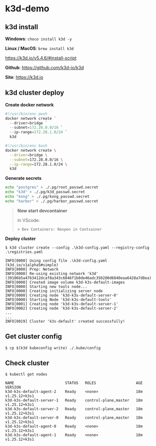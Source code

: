 # k3d-demo

## k3d install

**Windows**: `choco install k3d -y`

**Linux / MacOS**: `brew install k3d`

<https://k3d.io/v5.4.6/#install-script>

**Github**: <https://github.com/k3d-io/k3d>

**Site**: <https://k3d.io>

## k3d cluster deploy

**Create docker network**

```powershell
#!/usr/bin/env pwsh
docker network create `
  --driver=bridge `
  --subnet=172.28.0.0/16 `
  --ip-range=172.28.1.0/24 `
  k3d
```

```bash
#!/usr/bin/env bash
docker network create \
  --driver=bridge \
  --subnet=172.28.0.0/16 \
  --ip-range=172.28.1.0/24 \
  k3d
```

**Generate secrets**

```bash
echo "postgres" > ./.pg/root_passwd.secret
echo "k3d" > ./.pg/k3d_passwd.secret
echo "kong" > ./.pg/kong_passwd.secret
echo "harbor" > ./.pg/harbor_passwd.secret
```

> **Now start devcontainer**
> 
> In VScode:
> 
> `> Dev Containers: Reopen in Contsainer`


**Deploy cluster**

```console
$ k3d cluster create --config .\k3d-config.yaml --registry-config .\registries.yaml

INFO[0000] Using config file .\k3d-config.yaml (k3d.io/v1alpha5#simple)
INFO[0000] Prep: Network
INFO[0000] Re-using existing network 'k3d' (39106b5a4763412dcaf8a343c6846f1b0de46adc350280d6840eaa6428a7d8ea)
INFO[0000] Created image volume k3d-k3s-default-images
INFO[0000] Starting new tools node...
INFO[0000] Creating initializing server node
INFO[0000] Creating node 'k3d-k3s-default-server-0'
INFO[0000] Starting Node 'k3d-k3s-default-tools'
INFO[0001] Creating node 'k3d-k3s-default-server-1'
INFO[0002] Creating node 'k3d-k3s-default-server-2'
...
...
INFO[0019] Cluster 'k3s-default' created successfully!
```

## Get cluster config

```console
$ cp $(k3d kubeconfig write) ./.kube/config
```

## Check cluster

```console
$ kubectl get nodes

NAME                       STATUS   ROLES                  AGE   VERSION
k3d-k3s-default-agent-2    Ready    <none>                 18m   v1.25.12+k3s1
k3d-k3s-default-server-1   Ready    control-plane,master   18m   v1.25.12+k3s1
k3d-k3s-default-server-2   Ready    control-plane,master   18m   v1.25.12+k3s1
k3d-k3s-default-server-0   Ready    control-plane,master   18m   v1.25.12+k3s1
k3d-k3s-default-agent-0    Ready    <none>                 18m   v1.25.12+k3s1
k3d-k3s-default-agent-1    Ready    <none>                 18m   v1.25.12+k3s1
```
